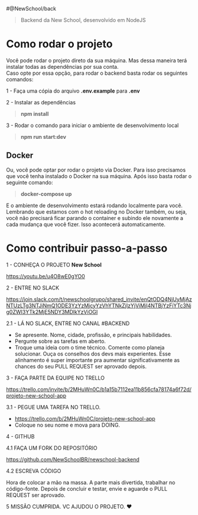 #@NewSchool/back
> Backend da New School, desenvolvido em NodeJS

# Como rodar o projeto

Você pode rodar o projeto direto da sua máquina. Mas dessa
maneira terá instalar todas as dependências por sua conta.  
Caso opte por essa opção, para rodar o backend basta rodar
os seguintes comandos:

1 - Faça uma cópia do arquivo **.env.example** para **.env**

2 - Instalar as dependências
>**npm install**

3 - Rodar o comando para iniciar o ambiente de desenvolvimento local
>**npm run start:dev**

## Docker

Ou, você pode optar por rodar o projeto via Docker. Para isso precisamos 
que você tenha instalado o Docker na sua máquina.
Após isso basta rodar o seguinte comando:

>**docker-compose up**

E o ambiente de desenvolvimento estará rodando localmente para você. Lembrando
que estamos com o hot reloading no Docker também, ou seja, você não precisará
ficar parando o container e subindo ele novamente a cada mudança que você fizer.
Isso acontecerá automaticamente.

# Como contribuir passo-a-passo

1 - CONHEÇA O PROJETO **New School**

https://youtu.be/u4O8wE0gYO0

2 - ENTRE NO SLACK

https://join.slack.com/t/newschoolgrupo/shared_invite/enQtODQ4NjUyMjAzNTUzLTg3NTJiNmQ1ODE3YzYzMjcyYzVhYTNkZjIzYjViMjI4NTBjYzFiYTc3Njg0ZWI3YTk2MjE5NDY3MDlkYzViOGI

2.1 - LÁ NO SLACK, ENTRE NO CANAL #BACKEND

- Se apresente. Nome, cidade, profissão, e principais habilidades.
- Pergunte sobre as tarefas em aberto.
- Troque uma ideia com o time técnico. Comente como planeja solucionar. Ouça os conselhos dos devs mais experientes. Esse alinhamento é super importante pra aumentar significativamente as chances do seu PULL REQUEST ser aprovado depois.

3 - FAÇA PARTE DA EQUIPE NO TRELLO

https://trello.com/invite/b/2MHuWn0C/b1a15b7112ea11b856cfa78174a6f72d/projeto-new-school-app

3.1 - PEGUE UMA TAREFA NO TRELLO.

- https://trello.com/b/2MHuWn0C/projeto-new-school-app
- Coloque no seu nome e mova para DOING.

4 - GITHUB

4.1 FAÇA UM FORK DO REPOSITÓRIO

https://github.com/NewSchoolBR/newschool-backend

4.2 ESCREVA CÓDIGO

Hora de colocar a mão na massa. A parte mais divertida, trabalhar no código-fonte. Depois de concluir e testar, envie e aguarde o PULL REQUEST ser aprovado.

5 MISSÃO CUMPRIDA. VC AJUDOU O PROJETO. ❤️
